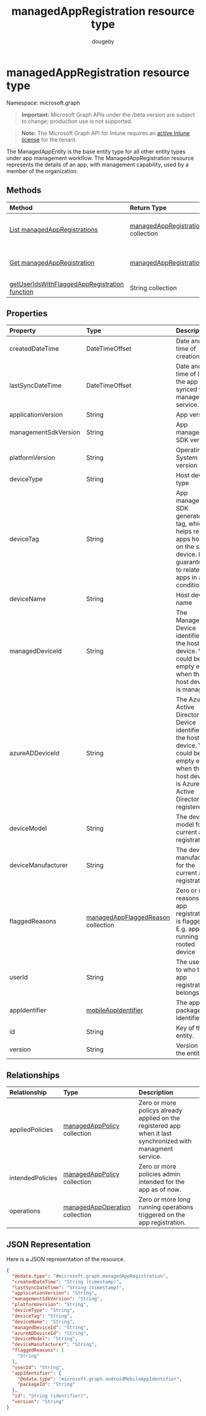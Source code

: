﻿---
title: "managedAppRegistration resource type"
description: "The ManagedAppEntity is the base entity type for all other entity types under app management workflow. The ManagedAppRegistration resource represents the details of an app, with management capability, used by a member of the organization."
author: "dougeby"
localization_priority: Normal
ms.prod: "intune"
doc_type: resourcePageType
---

# managedAppRegistration resource type

Namespace: microsoft.graph

> **Important:** Microsoft Graph APIs under the /beta version are subject to change; production use is not supported.

> **Note:** The Microsoft Graph API for Intune requires an [active Intune license](https://go.microsoft.com/fwlink/?linkid=839381) for the tenant.

The ManagedAppEntity is the base entity type for all other entity types under app management workflow.
The ManagedAppRegistration resource represents the details of an app, with management capability, used by a member of the organization.

## Methods

| Method                                                                                                                            | Return Type                                                                            | Description                                                                                                                   |
| :-------------------------------------------------------------------------------------------------------------------------------- | :------------------------------------------------------------------------------------- | :---------------------------------------------------------------------------------------------------------------------------- |
| [List managedAppRegistrations](../api/intune-mam-managedappregistration-list.md)                                                  | [managedAppRegistration](../resources/intune-mam-managedappregistration.md) collection | List properties and relationships of the [managedAppRegistration](../resources/intune-mam-managedappregistration.md) objects. |
| [Get managedAppRegistration](../api/intune-mam-managedappregistration-get.md)                                                     | [managedAppRegistration](../resources/intune-mam-managedappregistration.md)            | Read properties and relationships of the [managedAppRegistration](../resources/intune-mam-managedappregistration.md) object.  |
| [getUserIdsWithFlaggedAppRegistration function](../api/intune-mam-managedappregistration-getuseridswithflaggedappregistration.md) | String collection                                                                      | Not yet documented                                                                                                            |

## Properties

| Property             | Type                                                                                     | Description                                                                                                                                           |
| :------------------- | :--------------------------------------------------------------------------------------- | :---------------------------------------------------------------------------------------------------------------------------------------------------- |
| createdDateTime      | DateTimeOffset                                                                           | Date and time of creation                                                                                                                             |
| lastSyncDateTime     | DateTimeOffset                                                                           | Date and time of last the app synced with management service.                                                                                         |
| applicationVersion   | String                                                                                   | App version                                                                                                                                           |
| managementSdkVersion | String                                                                                   | App management SDK version                                                                                                                            |
| platformVersion      | String                                                                                   | Operating System version                                                                                                                              |
| deviceType           | String                                                                                   | Host device type                                                                                                                                      |
| deviceTag            | String                                                                                   | App management SDK generated tag, which helps relate apps hosted on the same device. Not guaranteed to relate apps in all conditions.                 |
| deviceName           | String                                                                                   | Host device name                                                                                                                                      |
| managedDeviceId      | String                                                                                   | The Managed Device identifier of the host device. Value could be empty even when the host device is managed.                                          |
| azureADDeviceId      | String                                                                                   | The Azure Active Directory Device identifier of the host device. Value could be empty even when the host device is Azure Active Directory registered. |
| deviceModel          | String                                                                                   | The device model for the current app registration                                                                                                     |
| deviceManufacturer   | String                                                                                   | The device manufacturer for the current app registration                                                                                              |
| flaggedReasons       | [managedAppFlaggedReason](../resources/intune-mam-managedappflaggedreason.md) collection | Zero or more reasons an app registration is flagged. E.g. app running on rooted device                                                                |
| userId               | String                                                                                   | The user Id to who this app registration belongs.                                                                                                     |
| appIdentifier        | [mobileAppIdentifier](../resources/intune-mam-mobileappidentifier.md)                    | The app package Identifier                                                                                                                            |
| id                   | String                                                                                   | Key of the entity.                                                                                                                                    |
| version              | String                                                                                   | Version of the entity.                                                                                                                                |

## Relationships

| Relationship     | Type                                                                             | Description                                                                                                  |
| :--------------- | :------------------------------------------------------------------------------- | :----------------------------------------------------------------------------------------------------------- |
| appliedPolicies  | [managedAppPolicy](../resources/intune-mam-managedapppolicy.md) collection       | Zero or more policys already applied on the registered app when it last synchronized with managment service. |
| intendedPolicies | [managedAppPolicy](../resources/intune-mam-managedapppolicy.md) collection       | Zero or more policies admin intended for the app as of now.                                                  |
| operations       | [managedAppOperation](../resources/intune-mam-managedappoperation.md) collection | Zero or more long running operations triggered on the app registration.                                      |

## JSON Representation

Here is a JSON representation of the resource.

<!-- {
  "blockType": "resource",
  "keyProperty": "id",
  "@odata.type": "microsoft.graph.managedAppRegistration"
}
-->

```json
{
  "@odata.type": "#microsoft.graph.managedAppRegistration",
  "createdDateTime": "String (timestamp)",
  "lastSyncDateTime": "String (timestamp)",
  "applicationVersion": "String",
  "managementSdkVersion": "String",
  "platformVersion": "String",
  "deviceType": "String",
  "deviceTag": "String",
  "deviceName": "String",
  "managedDeviceId": "String",
  "azureADDeviceId": "String",
  "deviceModel": "String",
  "deviceManufacturer": "String",
  "flaggedReasons": [
    "String"
  ],
  "userId": "String",
  "appIdentifier": {
    "@odata.type": "microsoft.graph.androidMobileAppIdentifier",
    "packageId": "String"
  },
  "id": "String (identifier)",
  "version": "String"
}
```
